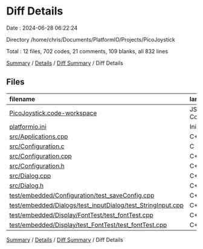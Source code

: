 # Diff Details

Date : 2024-06-28 06:22:24

Directory /home/chris/Documents/PlatformIO/Projects/PicoJoystick

Total : 12 files,  702 codes, 21 comments, 109 blanks, all 832 lines

[Summary](results.md) / [Details](details.md) / [Diff Summary](diff.md) / Diff Details

## Files
| filename | language | code | comment | blank | total |
| :--- | :--- | ---: | ---: | ---: | ---: |
| [PicoJoystick.code-workspace](/PicoJoystick.code-workspace) | JSON with Comments | 100 | 0 | 0 | 100 |
| [platformio.ini](/platformio.ini) | Ini | 3 | -4 | -3 | -4 |
| [src/Applications.cpp](/src/Applications.cpp) | C++ | -14 | 0 | -3 | -17 |
| [src/Configuration.c](/src/Configuration.c) | C | 0 | 0 | -1 | -1 |
| [src/Configuration.cpp](/src/Configuration.cpp) | C++ | 159 | 3 | 25 | 187 |
| [src/Configuration.h](/src/Configuration.h) | C++ | 120 | -2 | 7 | 125 |
| [src/Dialog.cpp](/src/Dialog.cpp) | C++ | 134 | 6 | 14 | 154 |
| [src/Dialog.h](/src/Dialog.h) | C++ | 34 | 3 | 10 | 47 |
| [test/embedded/Configuration/test_saveConfig.cpp](/test/embedded/Configuration/test_saveConfig.cpp) | C++ | 108 | 9 | 38 | 155 |
| [test/embedded/Dialogs/test_inputDialog/test_StringInput.cpp](/test/embedded/Dialogs/test_inputDialog/test_StringInput.cpp) | C++ | 60 | 4 | 22 | 86 |
| [test/embedded/Display/FontTest/test_fontTest.cpp](/test/embedded/Display/FontTest/test_fontTest.cpp) | C++ | 117 | 20 | 23 | 160 |
| [test/embedded/Display/test_FontTest/test_fontTest.cpp](/test/embedded/Display/test_FontTest/test_fontTest.cpp) | C++ | -119 | -18 | -23 | -160 |

[Summary](results.md) / [Details](details.md) / [Diff Summary](diff.md) / Diff Details